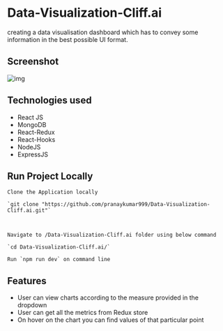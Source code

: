 # Data-Visualization-Cliff.ai

creating a data visualisation dashboard which has to convey some information in the best possible UI format.

## Screenshot
<img src="https://github.com/pranaykumar999/Data-Visualization-Cliff.ai/blob/main/frontend/public/Screenshot.png?raw=true" alt="img"/>


## Technologies used
* React JS
* MongoDB
* React-Redux
* React-Hooks
* NodeJS
* ExpressJS

## Run Project Locally

```
Clone the Application locally

`git clone "https://github.com/pranaykumar999/Data-Visualization-Cliff.ai.git"`



Navigate to /Data-Visualization-Cliff.ai folder using below command

`cd Data-Visualization-Cliff.ai/`

Run `npm run dev` on command line
```


## Features
* User can view charts according to the measure provided in the dropdown
* User can get all the metrics from Redux store
* On hover on the chart you can find values of that particular point
